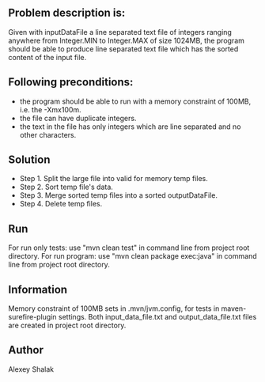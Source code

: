 ## Problem description is:

Given with inputDataFile a line separated text file of integers ranging anywhere from Integer.MIN to Integer.MAX of size 1024MB,
the program should be able to produce line separated text file which has the sorted content of the input file.

## Following preconditions:
 * the program should be able to run with a memory constraint of 100MB, i.e. the -Xmx100m.
 * the file can have duplicate integers.
 * the text in the file has only integers which are line separated and no other characters.

## Solution
* Step 1. Split the large file into valid for memory temp files.
* Step 2. Sort temp file's data.
* Step 3. Merge sorted temp files into a sorted outputDataFile.
* Step 4. Delete temp files.

## Run

For run only tests: use "mvn clean test" in command line from project root directory.
For run program: use "mvn clean package exec:java" in command line from project root directory.

## Information

Memory constraint of 100MB sets in .mvn/jvm.config, for tests in maven-surefire-plugin settings.
Both input_data_file.txt and output_data_file.txt files are created in project root directory.

## Author
Alexey Shalak 